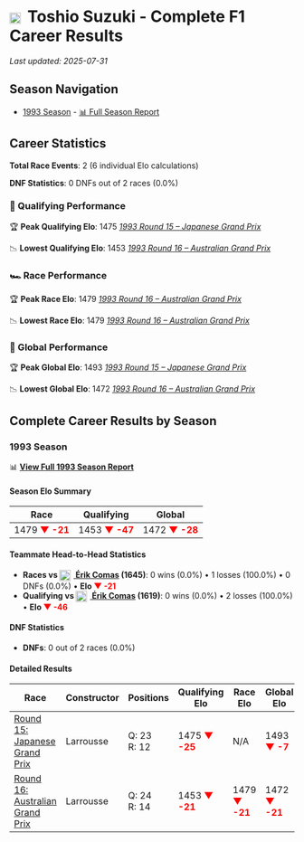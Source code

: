 # <img src="https://upload.wikimedia.org/wikipedia/commons/9/9e/Flag_of_Japan.svg" alt="Japan" width="20" height="auto" style="vertical-align: middle; margin-right: 5px;" onerror="this.outerHTML='🇯🇵'; this.style.marginRight='5px';"/> Toshio Suzuki - Complete F1 Career Results

*Last updated: 2025-07-31*

## Season Navigation

- [1993 Season](#1993-season) - [📊 Full Season Report](../seasons/1993-season-report)

## Career Statistics

**Total Race Events**: 2 (6 individual Elo calculations)

**DNF Statistics**: 0 DNFs out of 2 races (0.0%)

### 🏁 Qualifying Performance

🏆 **Peak Qualifying Elo**: 1475
   *[1993 Round 15 – Japanese Grand Prix](../seasons/1993-season-report#round-15-japanese-grand-prix)*

📉 **Lowest Qualifying Elo**: 1453
   *[1993 Round 16 – Australian Grand Prix](../seasons/1993-season-report#round-16-australian-grand-prix)*

### 🏎️ Race Performance

🏆 **Peak Race Elo**: 1479
   *[1993 Round 16 – Australian Grand Prix](../seasons/1993-season-report#round-16-australian-grand-prix)*

📉 **Lowest Race Elo**: 1479
   *[1993 Round 16 – Australian Grand Prix](../seasons/1993-season-report#round-16-australian-grand-prix)*

### 🌟 Global Performance

🏆 **Peak Global Elo**: 1493
   *[1993 Round 15 – Japanese Grand Prix](../seasons/1993-season-report#round-15-japanese-grand-prix)*

📉 **Lowest Global Elo**: 1472
   *[1993 Round 16 – Australian Grand Prix](../seasons/1993-season-report#round-16-australian-grand-prix)*


## Complete Career Results by Season

### 1993 Season

📊 **[View Full 1993 Season Report](../seasons/1993-season-report)**

#### Season Elo Summary

| Race | Qualifying | Global |
|------|------------|--------|
| 1479 **<span style="color: red;">▼ -21</span>** | 1453 **<span style="color: red;">▼ -47</span>** | 1472 **<span style="color: red;">▼ -28</span>** |

#### Teammate Head-to-Head Statistics

- **Races vs [<img src="https://upload.wikimedia.org/wikipedia/commons/c/c3/Flag_of_France.svg" alt="France" width="20" height="auto" style="vertical-align: middle; margin-right: 5px;" onerror="this.outerHTML='🇫🇷'; this.style.marginRight='5px';"/> Érik Comas](rik-comas) (1645)**: 0 wins (0.0%) • 1 losses (100.0%) • 0 DNFs (0.0%) • **Elo **<span style="color: red;">▼ -21</span>****
- **Qualifying vs [<img src="https://upload.wikimedia.org/wikipedia/commons/c/c3/Flag_of_France.svg" alt="France" width="20" height="auto" style="vertical-align: middle; margin-right: 5px;" onerror="this.outerHTML='🇫🇷'; this.style.marginRight='5px';"/> Érik Comas](rik-comas) (1619)**: 0 wins (0.0%) • 2 losses (100.0%) • **Elo <span style="color: red;">▼ -46</span>**

#### DNF Statistics

- **DNFs**: 0 out of 2 races (0.0%)

#### Detailed Results

| Race | Constructor | Positions | Qualifying Elo | Race Elo | Global Elo | Teammate |
|------|-------------|-----------|----------------|----------|------------|----------|
| [Round 15: Japanese Grand Prix](../seasons/1993-season-report#round-15-japanese-grand-prix) | Larrousse | Q: 23<br/>R: 12 | 1475 **<span style="color: red;">▼ -25</span>** | N/A | 1493 **<span style="color: red;">▼ -7</span>** | [<img src="https://upload.wikimedia.org/wikipedia/commons/c/c3/Flag_of_France.svg" alt="France" width="20" height="auto" style="vertical-align: middle; margin-right: 5px;" onerror="this.outerHTML='🇫🇷'; this.style.marginRight='5px';"/> Érik Comas](rik-comas)<br/>Q: 21<br/>R: DNF |
| [Round 16: Australian Grand Prix](../seasons/1993-season-report#round-16-australian-grand-prix) | Larrousse | Q: 24<br/>R: 14 | 1453 **<span style="color: red;">▼ -21</span>** | 1479 **<span style="color: red;">▼ -21</span>** | 1472 **<span style="color: red;">▼ -21</span>** | [<img src="https://upload.wikimedia.org/wikipedia/commons/c/c3/Flag_of_France.svg" alt="France" width="20" height="auto" style="vertical-align: middle; margin-right: 5px;" onerror="this.outerHTML='🇫🇷'; this.style.marginRight='5px';"/> Érik Comas](rik-comas)<br/>Q: 21<br/>R: 12 |

